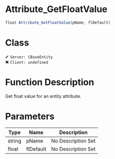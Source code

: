 # Attribute_GetFloatValue
```js	
float Attribute_GetFloatValue(pName, flDefault)
```
# Class
✔ `Server: CBaseEntity`  
✖ `Client: undefined`  

# Function Description
Get float value for an entity attribute.
# Parameters
Type|Name|Description
--|--|--
string|pName|No Description Set
float|flDefault|No Description Set
